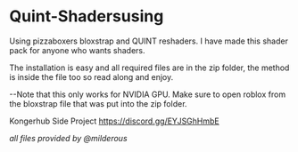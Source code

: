 # Quint-Shadersusing

Using pizzaboxers bloxstrap and QUINT reshaders. I have made this shader pack for anyone who wants shaders.

The installation is easy and all required files are in the zip folder, the method is inside the file too so read along and enjoy.

--Note that this only works for NVIDIA GPU. Make sure to open roblox from the bloxstrap file that was put into the zip folder.

Kongerhub Side Project https://discord.gg/EYJSGhHmbE

*all files provided by @milderous*

